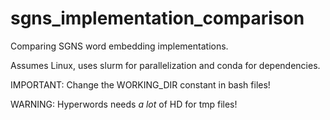 # sgns_implementation_comparison
Comparing SGNS word embedding implementations.

Assumes Linux, uses slurm for parallelization and conda for dependencies.

IMPORTANT: Change the WORKING_DIR constant in bash files!

WARNING: Hyperwords needs *a lot* of HD for tmp files!